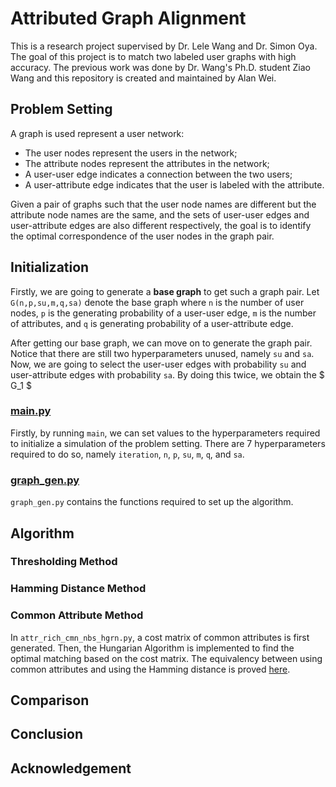 # Attributed Graph Alignment
This is a research project supervised by Dr. Lele Wang and Dr. Simon Oya. 
The goal of this project is to match two labeled user graphs with high accuracy. 
The previous work was done by Dr. Wang's Ph.D. student Ziao Wang and this repository is created and maintained 
by Alan Wei. 

## Problem Setting
A graph is used represent a user network:

- The user nodes represent the users in the network;
- The attribute nodes represent the attributes in the network;
- A user-user edge indicates a connection between the two users;
- A user-attribute edge indicates that the user is labeled with the attribute.

Given a pair of graphs such that the user node names are different but the attribute node names are the same, and the 
sets of user-user edges and user-attribute edges are also different respectively, the goal is to identify the optimal 
correspondence of the user nodes in the graph pair.

## Initialization

Firstly, we are going to generate a **base graph** to get such a graph pair. Let `G(n,p,su,m,q,sa)` denote the base graph 
where `n` is the number of user nodes, `p` is the generating probability of a user-user edge, `m` is the number of 
attributes, and `q` is generating probability of a user-attribute edge. 

After getting our base graph, we can move on to generate the graph pair. Notice that there are still two hyperparameters
 unused, namely `su` and `sa`. Now, we are going to select the user-user edges with probability `su` and user-attribute 
edges with probability `sa`. By doing this twice, we obtain the $ G_1 $

### [main.py](main.py)
Firstly, by running `main`, we can set values to the hyperparameters required to initialize a simulation of the problem 
setting. There are 7 hyperparameters required to do so, namely `iteration`, `n`, `p`, `su`, `m`, `q`, and `sa`.

### [graph_gen.py](graph_gen.py)
`graph_gen.py` contains the functions required to set up the algorithm.

## Algorithm

### Thresholding Method

### Hamming Distance Method

### Common Attribute Method

In `attr_rich_cmn_nbs_hgrn.py`, a cost matrix of common attributes is first generated. Then, the Hungarian Algorithm is 
implemented to find the optimal matching based on the cost matrix. The equivalency between using common attributes and 
using the Hamming distance is proved [here](Proof-of-Equivalency.html).

## Comparison

## Conclusion

## Acknowledgement

